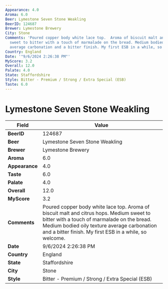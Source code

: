 ```yaml
---
Appearance: 4.0
Aroma: 6.0
Beer: Lymestone Seven Stone Weakling
BeerID: 124687
Brewer: Lymestone Brewery
City: Stone
Comments: 'Poured copper body white lace top.  Aroma of biscuit malt and citrus hops.  Medium
  sweet to bitter with a touch of marmalade on the bread. Medium bodied oily texture
  average carbonation and a bitter finish. My first ESB in a while, so welcome.  '
Country: England
Date: '"9/6/2024 2:26:38 PM"'
MyScore: 3.2
Overall: 12.0
Palate: 4.0
State: Staffordshire
Style: Bitter - Premium / Strong / Extra Special (ESB)
Taste: 6.0
---
```


# Lymestone Seven Stone Weakling

| Field         | Value |
|---------------|-------|
| **BeerID** | 124687 |
| **Beer** | Lymestone Seven Stone Weakling |
| **Brewer** | Lymestone Brewery |
| **Aroma** | 6.0 |
| **Appearance** | 4.0 |
| **Taste** | 6.0 |
| **Palate** | 4.0 |
| **Overall** | 12.0 |
| **MyScore** | 3.2 |
| **Comments** | Poured copper body white lace top.  Aroma of biscuit malt and citrus hops.  Medium sweet to bitter with a touch of marmalade on the bread. Medium bodied oily texture average carbonation and a bitter finish. My first ESB in a while, so welcome.   |
| **Date** | 9/6/2024 2:26:38 PM |
| **Country** | England |
| **State** | Staffordshire |
| **City** | Stone |
| **Style** | Bitter - Premium / Strong / Extra Special (ESB) |
